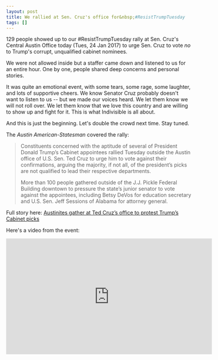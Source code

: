 ```yaml
---
layout: post
title: We rallied at Sen. Cruz's office for&nbsp;#ResistTrumpTuesday
tags: []
---
```


129 people showed up to our #ResistTrumpTuesday rally at Sen. Cruz's
Central Austin Office today (Tues, 24 Jan 2017) to urge Sen. Cruz to
vote *no* to Trump's corrupt, unqualified cabinet nominees.

We were not allowed inside but a staffer came down and listened to us for an entire hour. One by one, people shared deep concerns and personal stories.

It was quite an emotional event, with some tears, some rage, some
laughter, and lots of supportive cheers. We know Senator Cruz probably
doesn't want to listen to us -- but we made our voices heard. We let them
know we will not roll over. We let them know that we love this country
and are willing to show up and fight for it. This is what Indivisible
is all about.

And this is just the beginning. Let's double the crowd next time. Stay tuned.

The _Austin American-Statesman_ covered the rally:

> Constituents concerned with the aptitude of several of President Donald Trump’s Cabinet appointees rallied Tuesday outside the Austin office of U.S. Sen. Ted Cruz to urge him to vote against their confirmations, arguing the majority, if not all, of the president’s picks are not qualified to lead their respective departments.
>
> More than 100 people gathered outside of the J.J. Pickle Federal Building downtown to pressure the state’s junior senator to vote against the appointees, including Betsy DeVos for education secretary and U.S. Sen. Jeff Sessions of Alabama for attorney general.

Full story here: [Austinites gather at Ted Cruz’s office to protest Trump’s Cabinet picks](http://www.mystatesman.com/news/state--regional-govt--politics/austinites-gather-ted-cruz-office-protest-trump-cabinet-picks/PeEG7vCs8S1ZKyohSStTrJ/)

Here's a video from the event:

<iframe width="560" height="315" src="https://www.youtube.com/embed/i13q9gpZ7I8" frameborder="0" allowfullscreen></iframe>
